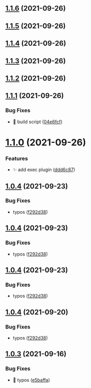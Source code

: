 ## [1.1.6](https://github.com/wow-actions/semantic-release-config/compare/v1.1.5...v1.1.6) (2021-09-26)

## [1.1.5](https://github.com/wow-actions/semantic-release-config/compare/v1.1.4...v1.1.5) (2021-09-26)

## [1.1.4](https://github.com/wow-actions/semantic-release-config/compare/v1.1.3...v1.1.4) (2021-09-26)

## [1.1.3](https://github.com/wow-actions/semantic-release-config/compare/v1.1.2...v1.1.3) (2021-09-26)

## [1.1.2](https://github.com/wow-actions/semantic-release-config/compare/v1.1.1...v1.1.2) (2021-09-26)

## [1.1.1](https://github.com/wow-actions/semantic-release-config/compare/v1.1.0...v1.1.1) (2021-09-26)


### Bug Fixes

* 🐛 build script ([04e6fcf](https://github.com/wow-actions/semantic-release-config/commit/04e6fcf40e072e7617d893a1b30a6ccd04620bd1))

# [1.1.0](https://github.com/wow-actions/semantic-release-config/compare/v1.0.4...v1.1.0) (2021-09-26)


### Features

* ✨ add exec plugin ([ddd6c87](https://github.com/wow-actions/semantic-release-config/commit/ddd6c87d08e21c0fd0ed17a33a72d37873b638ea))

## [1.0.4](https://github.com/wow-actions/semantic-release-config/compare/v1.0.3...v1.0.4) (2021-09-23)


### Bug Fixes

* typos ([f292d38](https://github.com/wow-actions/semantic-release-config/commit/f292d38a1093113d16c6404a4ad77dda9c3c56c5))

## [1.0.4](https://github.com/wow-actions/semantic-release-config/compare/v1.0.3...v1.0.4) (2021-09-23)


### Bug Fixes

* typos ([f292d38](https://github.com/wow-actions/semantic-release-config/commit/f292d38a1093113d16c6404a4ad77dda9c3c56c5))

## [1.0.4](https://github.com/wow-actions/semantic-release-config/compare/v1.0.3...v1.0.4) (2021-09-23)


### Bug Fixes

* typos ([f292d38](https://github.com/wow-actions/semantic-release-config/commit/f292d38a1093113d16c6404a4ad77dda9c3c56c5))

## [1.0.4](https://github.com/wow-actions/semantic-release-config/compare/v1.0.3...v1.0.4) (2021-09-20)


### Bug Fixes

* typos ([f292d38](https://github.com/wow-actions/semantic-release-config/commit/f292d38a1093113d16c6404a4ad77dda9c3c56c5))

## [1.0.3](https://github.com/wow-actions/semantic-release-config/compare/v1.0.2...v1.0.3) (2021-09-16)


### Bug Fixes

* 🐛 typos ([e5baffa](https://github.com/wow-actions/semantic-release-config/commit/e5baffa7282094340db794f361a8ed296964e116))

